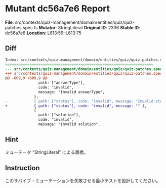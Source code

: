 # Mutant dc56a7e6 Report

**File**: src/contexts/quiz-management/domain/entities/quiz/quiz-patches.spec.ts
**Mutator**: StringLiteral
**Original ID**: 2336
**Stable ID**: dc56a7e6
**Location**: L613:59–L613:75

## Diff

```diff
Index: src/contexts/quiz-management/domain/entities/quiz/quiz-patches.spec.ts
===================================================================
--- src/contexts/quiz-management/domain/entities/quiz/quiz-patches.spec.ts	original
+++ src/contexts/quiz-management/domain/entities/quiz/quiz-patches.spec.ts	mutated #2336
@@ -609,9 +609,9 @@
               path: ["answerType"],
               code: "invalid",
               message: "Invalid answerType",
             },
-            { path: ["status"], code: "invalid", message: "Invalid status" },
+            { path: ["status"], code: "invalid", message: "" },
             {
               path: ["solution"],
               code: "invalid",
               message: "Invalid solution",
```

## Hint

ミューテータ "StringLiteral" による置換。

## Instruction

このサバイブ・ミューテーションを失敗させる最小テストを設計してください。
